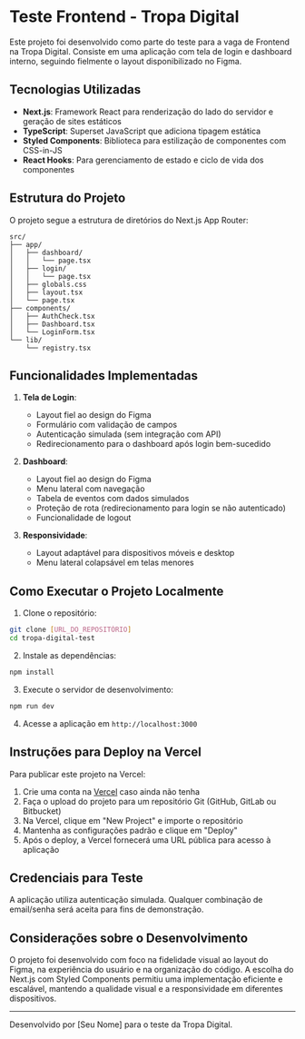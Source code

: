 # Teste Frontend - Tropa Digital

Este projeto foi desenvolvido como parte do teste para a vaga de Frontend na Tropa Digital. Consiste em uma aplicação com tela de login e dashboard interno, seguindo fielmente o layout disponibilizado no Figma.

## Tecnologias Utilizadas

- **Next.js**: Framework React para renderização do lado do servidor e geração de sites estáticos
- **TypeScript**: Superset JavaScript que adiciona tipagem estática
- **Styled Components**: Biblioteca para estilização de componentes com CSS-in-JS
- **React Hooks**: Para gerenciamento de estado e ciclo de vida dos componentes

## Estrutura do Projeto

O projeto segue a estrutura de diretórios do Next.js App Router:

```
src/
├── app/
│   ├── dashboard/
│   │   └── page.tsx
│   ├── login/
│   │   └── page.tsx
│   ├── globals.css
│   ├── layout.tsx
│   └── page.tsx
├── components/
│   ├── AuthCheck.tsx
│   ├── Dashboard.tsx
│   └── LoginForm.tsx
└── lib/
    └── registry.tsx
```

## Funcionalidades Implementadas

1. **Tela de Login**:
   - Layout fiel ao design do Figma
   - Formulário com validação de campos
   - Autenticação simulada (sem integração com API)
   - Redirecionamento para o dashboard após login bem-sucedido

2. **Dashboard**:
   - Layout fiel ao design do Figma
   - Menu lateral com navegação
   - Tabela de eventos com dados simulados
   - Proteção de rota (redirecionamento para login se não autenticado)
   - Funcionalidade de logout

3. **Responsividade**:
   - Layout adaptável para dispositivos móveis e desktop
   - Menu lateral colapsável em telas menores

## Como Executar o Projeto Localmente

1. Clone o repositório:
```bash
git clone [URL_DO_REPOSITÓRIO]
cd tropa-digital-test
```

2. Instale as dependências:
```bash
npm install
```

3. Execute o servidor de desenvolvimento:
```bash
npm run dev
```

4. Acesse a aplicação em `http://localhost:3000`

## Instruções para Deploy na Vercel

Para publicar este projeto na Vercel:

1. Crie uma conta na [Vercel](https://vercel.com) caso ainda não tenha
2. Faça o upload do projeto para um repositório Git (GitHub, GitLab ou Bitbucket)
3. Na Vercel, clique em "New Project" e importe o repositório
4. Mantenha as configurações padrão e clique em "Deploy"
5. Após o deploy, a Vercel fornecerá uma URL pública para acesso à aplicação

## Credenciais para Teste

A aplicação utiliza autenticação simulada. Qualquer combinação de email/senha será aceita para fins de demonstração.

## Considerações sobre o Desenvolvimento

O projeto foi desenvolvido com foco na fidelidade visual ao layout do Figma, na experiência do usuário e na organização do código. A escolha do Next.js com Styled Components permitiu uma implementação eficiente e escalável, mantendo a qualidade visual e a responsividade em diferentes dispositivos.

---

Desenvolvido por [Seu Nome] para o teste da Tropa Digital.
